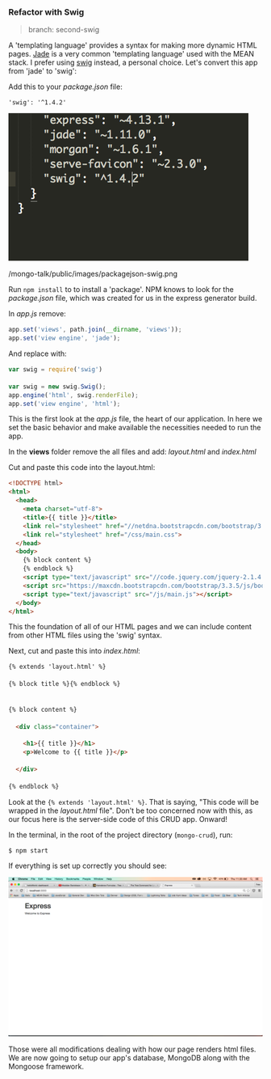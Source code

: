 ### Refactor with Swig

> branch: second-swig

A 'templating language' provides a syntax for making more dynamic HTML pages. [Jade](http://jade-lang.com/) is a very common 'templating language' used with the MEAN stack. I prefer using [swig](http://paularmstrong.github.io/swig/) instead, a personal choice. Let's convert this app from 'jade' to 'swig':

Add this to your *package.json* file:

```
'swig': '^1.4.2'
```

![swig dependency](./public/images/package.json-swig.png)

/mongo-talk/public/images/packagejson-swig.png

Run `npm install` to to install a 'package'. NPM knows to look for the *package.json* file, which was created for us in the express generator build. 

In *app.js* remove:

``` javascript
app.set('views', path.join(__dirname, 'views'));
app.set('view engine', 'jade');
```

And replace with:

```javascript
var swig = require('swig')

var swig = new swig.Swig();
app.engine('html', swig.renderFile);
app.set('view engine', 'html');
```

This is the first look at the *app.js* file, the heart of our application. In here we set the basic behavior and make available the necessities needed to run the app. 

In the **views** folder remove the all files and add: *layout.html* and *index.html*

Cut and paste this code into the layout.html:

``` html
<!DOCTYPE html>
<html>
  <head>
    <meta charset="utf-8">
    <title>{{ title }}</title>
    <link rel="stylesheet" href="//netdna.bootstrapcdn.com/bootstrap/3.3.5/css/bootstrap.min.css">
    <link rel="stylesheet" href="/css/main.css">
  </head>
  <body>
    {% block content %}
    {% endblock %}
    <script type="text/javascript" src="//code.jquery.com/jquery-2.1.4.min.js"></script>
    <script src="https://maxcdn.bootstrapcdn.com/bootstrap/3.3.5/js/bootstrap.min.js"></script>
    <script type="text/javascript" src="/js/main.js"></script>
  </body>
</html>
```

This the foundation of all of our HTML pages and we can include content from other HTML files using the 'swig' syntax.

Next, cut and paste this into *index.html*:

```html
{% extends 'layout.html' %}

{% block title %}{% endblock %}


{% block content %}

  <div class="container">

    <h1>{{ title }}</h1>
    <p>Welcome to {{ title }}</p>

  </div>

{% endblock %}
```

Look at the `{% extends 'layout.html' %}`. That is saying, "This code will be wrapped in the *layout.html* file". Don't be too concerned now with this, as our focus here is the server-side code of this CRUD app. Onward!

In the terminal, in the root of the project directory (`mongo-crud`), run: 

```sh
$ npm start
```

If everything is set up correctly you should see:

![express default page](./public/images/express-default-page.png)

Those were all modifications dealing with how our page renders html files. We are now going to setup our app's database, MongoDB along with the Mongoose framework.
